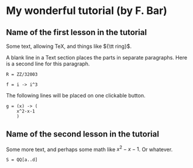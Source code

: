 # My wonderful tutorial (by F. Bar)

## Name of the first lesson in the tutorial

Some text, allowing TeX, and things like ${\tt ring}$.

<!-- html comments are allowed, but will not appear in the final display -->
A blank line in a Text section places the parts in separate paragraphs.
Here is a second line for this paragraph.

```
R = ZZ/32003
```

```
f = i -> i^3
```

The following lines will be placed on one clickable button.

```
g = (x) -> (
    x^2-x-1
    )
```

## Name of the second lesson in the tutorial

Some more text, and perhaps some math like $x^2-x-1$.
Or whatever.

```
S = QQ[a..d]
```
    
